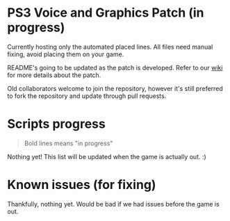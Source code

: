 # PS3 Voice and Graphics Patch (in progress)

Currently hosting only the automated placed lines. All files need manual fixing, avoid placing them on your game.

README's going to be updated as the patch is developed. Refer to our [wiki](https://github.com/07th-mod/guide/wiki) for more details about the patch.

Old collaborators welcome to join the repository, however it's still preferred to fork the repository and update through pull requests.

# Scripts progress

>Bold lines means "in progress"

Nothing yet! This list will be updated when the game is actually out. :)

# Known issues (for fixing)

Thankfully, nothing yet. Would be bad if we had issues before the game is out.
